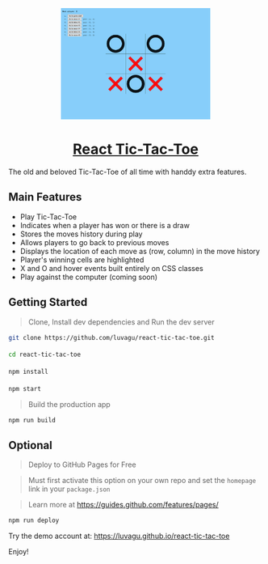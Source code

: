 <p align="center">
  <a href="https://luvagu.github.io/react-tic-tac-toe">
    <img src="Screenshot.png" height="220">
    <h1 align="center">React Tic-Tac-Toe</h1>
  </a>
</p>

The old and beloved Tic-Tac-Toe of all time with handdy extra features.

## Main Features

- Play Tic-Tac-Toe
- Indicates when a player has won or there is a draw
- Stores the moves history during play
- Allows players to go back to previous moves
- Displays the location of each move as (row, column) in the move history
- Player's winning cells are highlighted
- X and O and hover events built entirely on CSS classes
- Play against the computer (coming soon)

## Getting Started

> Clone, Install dev dependencies and Run the dev server

```sh
git clone https://github.com/luvagu/react-tic-tac-toe.git

cd react-tic-tac-toe

npm install

npm start
```

> Build the production app

```sh
npm run build
```

## Optional

> Deploy to GitHub Pages for Free

> Must first activate this option on your own repo and set the `homepage` link in your `package.json`

> Learn more at https://guides.github.com/features/pages/

```sh
npm run deploy
```

Try the demo account at: https://luvagu.github.io/react-tic-tac-toe

Enjoy!
